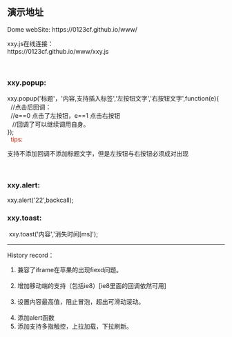 <html>
<body>

<h2>演示地址</h2>
Dome webSite: https://0123cf.github.io/www/
<br />
<p>
 xxy.js在线连接：<br />
 https://0123cf.github.io/www/xxy.js
</p>
<br />
<h3>xxy.popup:</h3>xxy.popup('标题'，'内容,支持插入标签','左按钮文字','右按钮文字',function(e){
<br /> &nbsp; //点击后回调：
 <br />&nbsp;  //e==0 点击了左按钮，e==1 点击右按钮
<br /> &nbsp;  //回调了可以继续调用自身。
<br /> });
<br /> &nbsp; <span style="color:rgb(200,30,0)">tips:</span>
<p>支持不添加回调不添加标题文字，但是左按钮与右按钮必须成对出现</p>
<br />

<h3>xxy.alert:</h3>	xxy.alert('22',backcall);
<br />
<h3>xxy.toast:</h3>&nbsp;xxy.toast('内容','消失时间[ms]');
<HR />
<div>
 History record：<br />
 <ol> 
   <li>兼容了iframe在苹果的出现fiexd问题。</li>
   <li>增加移动端的支持（包括ie8）[ie8里面的回调依然可用]</li>
   <li>设置内容最高值，阻止冒泡，超出可滑动滚动。</li>
   <li>添加alert函数</li>
   <li>添加支持多指触控，上拉加载，下拉刷新。</li>
 </ol>
</body>
</html>